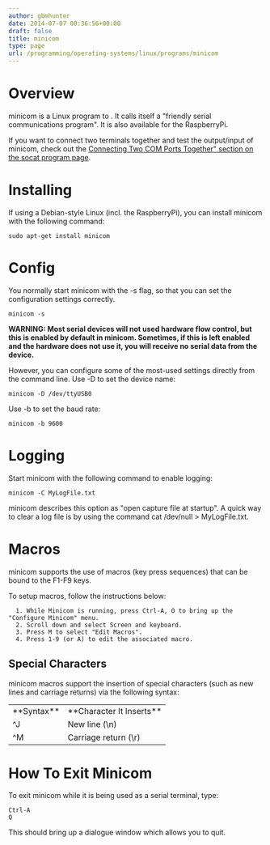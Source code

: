 ```yaml
---
author: gbmhunter
date: 2014-07-07 00:36:56+00:00
draft: false
title: minicom
type: page
url: /programming/operating-systems/linux/programs/minicom
---
```


# Overview




minicom is a Linux program to . It calls itself a "friendly serial communications program". It is also available for the RaspberryPi.




If you want to connect two terminals together and test the output/input of minicom, check out the [Connecting Two COM Ports Together" section on the socat program page](http://blog.mbedded.ninja/programming/operating-systems/linux/programs/socat#connecting-two-com-ports-together).




# Installing




If using a Debian-style Linux (incl. the RaspberryPi), you can install minicom with the following command:



    
    sudo apt-get install minicom
    




# Config




You normally start minicom with the -s flag, so that you can set the configuration settings correctly.



    
    minicom -s
    




**WARNING: Most serial devices will not used hardware flow control, but this is enabled by default in minicom. Sometimes, if this is left enabled and the hardware does not use it, you will receive no serial data from the device.**




However, you can configure some of the most-used settings directly from the command line. Use -D to set the device name:



    
    minicom -D /dev/ttyUSB0
    




Use -b to set the baud rate:



    
    minicom -b 9600
    




# Logging




Start minicom with the following command to enable logging:



    
    minicom -C MyLogFile.txt
    




minicom describes this option as "open capture file at startup". A quick way to clear a log file is by using the command cat /dev/null > MyLogFile.txt.




# Macros




minicom supports the use of macros (key press sequences) that can be bound to the F1-F9 keys.




To setup macros, follow the instructions below:





	  1. While Minicom is running, press Ctrl-A, O to bring up the "Configure Minicom" menu.
	  2. Scroll down and select Screen and keyboard.
	  3. Press M to select "Edit Macros".
	  4. Press 1-9 (or A) to edit the associated macro.



## Special Characters




minicom macros support the insertion of special characters (such as new lines and carriage returns) via the following syntax:


<table >
<tbody >
<tr >

<td >**Syntax**
</td>

<td >**Character It Inserts**
</td>
</tr>
<tr >

<td >^J
</td>

<td >New line (\n)
</td>
</tr>
<tr >

<td >^M
</td>

<td >Carriage return (\r)
</td>
</tr>
</tbody>
</table>


# How To Exit Minicom




To exit minicom while it is being used as a serial terminal, type:



    
    Ctrl-A
    Q




This should bring up a dialogue window which allows you to quit.
